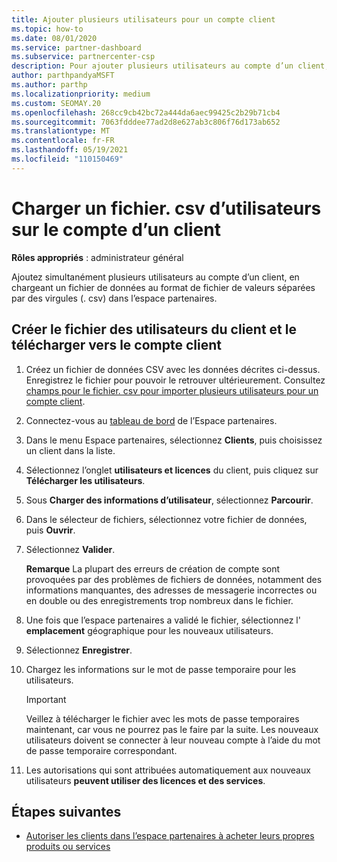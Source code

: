 ```yaml
---
title: Ajouter plusieurs utilisateurs pour un compte client
ms.topic: how-to
ms.date: 08/01/2020
ms.service: partner-dashboard
ms.subservice: partnercenter-csp
description: Pour ajouter plusieurs utilisateurs au compte d’un client, téléchargez un fichier de données dans l’espace partenaires à l’aide du format de fichier de valeurs séparées par des virgules (. csv).
author: parthpandyaMSFT
ms.author: parthp
ms.localizationpriority: medium
ms.custom: SEOMAY.20
ms.openlocfilehash: 268cc9cb42bc72a444da6aec99425c2b29b71cb4
ms.sourcegitcommit: 7063fdddee77ad2d8e627ab3c806f76d173ab652
ms.translationtype: MT
ms.contentlocale: fr-FR
ms.lasthandoff: 05/19/2021
ms.locfileid: "110150469"
---
```

# <a name="upload-a-csv-file-of-users-to-a-customers-account"></a>Charger un fichier. csv d’utilisateurs sur le compte d’un client


**Rôles appropriés** : administrateur général

Ajoutez simultanément plusieurs utilisateurs au compte d’un client, en chargeant un fichier de données au format de fichier de valeurs séparées par des virgules (. csv) dans l’espace partenaires. 

## <a name="create-the-file-of-customer-users-and-upload-to-customer-account"></a>Créer le fichier des utilisateurs du client et le télécharger vers le compte client

1. Créez un fichier de données CSV avec les données décrites ci-dessus. Enregistrez le fichier pour pouvoir le retrouver ultérieurement. Consultez [champs pour le fichier. csv pour importer plusieurs utilisateurs pour un compte client](file-customer-users.md). 

2. Connectez-vous au [tableau de bord](https://partner.microsoft.com/dashboard) de l’Espace partenaires.

3. Dans le menu Espace partenaires, sélectionnez **Clients**, puis choisissez un client dans la liste.

4. Sélectionnez l’onglet **utilisateurs et licences** du client, puis cliquez sur **Télécharger les utilisateurs**.

5. Sous **Charger des informations d’utilisateur**, sélectionnez **Parcourir**.

6. Dans le sélecteur de fichiers, sélectionnez votre fichier de données, puis **Ouvrir**.

7. Sélectionnez **Valider**.

    **Remarque**  La plupart des erreurs de création de compte sont provoquées par des problèmes de fichiers de données, notamment des informations manquantes, des adresses de messagerie incorrectes ou en double ou des enregistrements trop nombreux dans le fichier.

8. Une fois que l’espace partenaires a validé le fichier, sélectionnez l' **emplacement** géographique pour les nouveaux utilisateurs.
9. Sélectionnez **Enregistrer**.
10. Chargez les informations sur le mot de passe temporaire pour les utilisateurs.

    >[!IMPORTANT]
    > Veillez à télécharger le fichier avec les mots de passe temporaires maintenant, car vous ne pourrez pas le faire par la suite. Les nouveaux utilisateurs doivent se connecter à leur nouveau compte à l’aide du mot de passe temporaire correspondant.

11. Les autorisations qui sont attribuées automatiquement aux nouveaux utilisateurs **peuvent utiliser des licences et des services**. 

## <a name="next-steps"></a>Étapes suivantes

- [Autoriser les clients dans l’espace partenaires à acheter leurs propres produits ou services](give-customers-permission.md)
